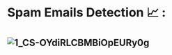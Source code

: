 # Spam Emails Detection 📈 :
## ![1_CS-OYdiRLCBMBiOpEURy0g](https://github.com/user-attachments/assets/2066505f-67aa-4e7a-a701-67375513cbd6)
